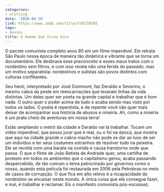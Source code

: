 ```yaml
---
categories:
- writting
date: '2020-04-26'
link: https://www.imdb.com/title/tt0178585
tags:
- movies
title: O Homem Que Virou Suco
---
```


O pacote comunista completo anos 80 em um filme imperdível. Ele retrata São Paulo nessa época de maneira tão dinâmica e vibrante que se torna um documentário. Ele desbrava esse preconceito e esses maus tratos com o nordestino sem filtros, e com isso revela não uma ferida do passado, mas um motivo separatista: nordestinos e sulistas são povos distintos com culturas conflitantes.

Seu herói, interpretado por José Dummont, faz Deraldo e Severino, o mesmo cabra da peste em reencarnações que levaram linhas da vida distintas. Um deles quer ser poeta na grande capital e trabalhar que é bom nada. O outro quer o poder acima de tudo e acaba sendo mau visto por todos os lados. O poeta é repentista, e de repente você não quer mais deixar de acompanhar sua história de abusos e miséria. Ah, como a miséria é um prato cheio de aventuras em nossa terra!

Estão ampliando o metrô da cidade e Deraldo vai lá trabalhar. Tocam um vídeo imperdível, que posso jurar que é real, ou o foi na época, que mostra que aqui na cidade grande o cabra-macho não pode se dar ao luxo de ser um indivíduo e ter seus costumes estranhos de resolver tudo na peixeira. Ele se revolta com uma barata na comida e causa transtorno onde que passa. O que o filme de João Batista de Andrade quer, uma cartilha de protesto em todos os ambientes que o capitalismo gerou, acaba passando despercebido, de tão comum o tema patrocinado por governos como o nosso, quando esta película foi restaurada em 2006 pela Petrobras no meio de casos de corrupção. O que fica em alto relevo é a incapacidade do nordestino se encaixar neste mundo. A única coisa que ele consegue fazer, e mal, é trabalhar e reclamar. Eis o manifesto comunista pós-escassez.

